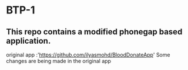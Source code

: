 # BTP-1
## This repo contains a modified phonegap based application.

original app :'https://github.com/ilyasmohd/BloodDonateApp' 
Some changes are being made in the original app
